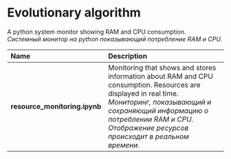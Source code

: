 # Evolutionary algorithm

A python system monitor showing RAM and CPU consumption.<br/>*Системный монитор на python показывающий потребление RAM и CPU.*

| Name | Description                                                                                                                                                                             |
| :----- |:----------------------------------------------------------------------------------------------------------------------------------------------------------------------------------------|
| **resource_monitoring.ipynb** | Monitoring that shows and stores information about RAM and CPU consumption. Resources are displayed in real time.<br/>*Мониторинг, показывающий и сохраняющий информацию о потреблении RAM и CPU. Отображение ресурсов происходит в реальном времени.* |
